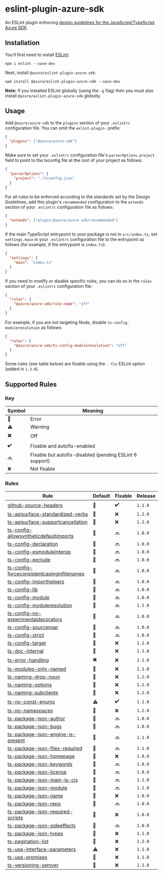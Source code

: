 # eslint-plugin-azure-sdk

An ESLint plugin enforcing [design guidelines for the JavaScript/TypeScript Azure SDK](https://azuresdkspecs.z5.web.core.windows.net/TypeScriptSpec.html).

## Installation

You'll first need to install [ESLint](http://eslint.org):

```shell
npm i eslint --save-dev
```

Next, install `@azure/eslint-plugin-azure-sdk`:

```shell
npm install @azure/eslint-plugin-azure-sdk --save-dev
```

**Note:** If you installed ESLint globally (using the `-g` flag) then you must also install `@azure/eslint-plugin-azure-sdk` globally.

## Usage

Add `@azure/azure-sdk` to the `plugins` section of your `.eslintrc` configuration file. You can omit the `eslint-plugin-` prefix:

```json
{
  "plugins": ["@azure/azure-sdk"]
}
```

Make sure to set your `.eslintrc` configuration file's `parserOptions.project` field to point to the tsconfig file at the root of your project as follows:

```json
{
  "parserOptions": {
    "project": "./tsconfig.json"
  }
}
```

For all rules to be enforced according to the standards set by the Design Guidelines, add this plugin's `recommended` configuration to the `extends` section of your `.eslintrc` configuration file as follows:

```json
{
  "extends": ["plugin:@azure/azure-sdk/recommended"]
}
```

If the main TypeScript entrypoint to your package is not in `src/index.ts`, set `settings.main` in your `.eslintrc` configuration file to the entrypoint as follows (for example, if the entrypoint is `index.ts`):

```json
{
  "settings": {
    "main": "index.ts"
  }
}
```

If you need to modify or disable specific rules, you can do so in the `rules` section of your `.eslintrc` configuration file:

```json
{
  "rules": {
    "@azure/azure-sdk/rule-name": "off"
  }
}
```

For example, if you are not targeting Node, disable `ts-config-moduleresolution` as follows:

```json
{
  "rules": {
    "@azure/azure-sdk/ts-config-moduleresolution": "off"
  }
}
```

Some rules (see table below) are fixable using the `--fix` ESLint option (added in `1.3.0`).

## Supported Rules

### Key

| Symbol                    | Meaning                                                 |
| ------------------------- | ------------------------------------------------------- |
| :triangular_flag_on_post: | Error                                                   |
| :warning:                 | Warning                                                 |
| :heavy_multiplication_x:  | Off                                                     |
| :heavy_check_mark:        | Fixable and autofix-enabled                             |
| :soon:                    | Fixable but autofix-disabled (pending ESLint 6 support) |
| :x:                       | Not fixable                                             |

### Rules

| Rule                                                                                                                                  | Default                   | Fixable            | Release |
| ------------------------------------------------------------------------------------------------------------------------------------- | ------------------------- | ------------------ | ------- |
| [github-source-headers](/tools/eslint-plugin-azure-sdk/docs/rules/github-source-headers.md)                                           | :triangular_flag_on_post: | :heavy_check_mark: | `1.1.0` |
| [ts-apisurface-standardized-verbs](/tools/eslint-plugin-azure-sdk/docs/rules/ts-apisurface-standardized-verbs.md)                     | :triangular_flag_on_post: | :x:                | `1.2.0` |
| [ts-apisurface-supportcancellation](/tools/eslint-plugin-azure-sdk/docs/rules/ts-apisurface-supportcancellation.md)                   | :triangular_flag_on_post: | :x:                | `1.2.0` |
| [ts-config-allowsyntheticdefaultimports](/tools/eslint-plugin-azure-sdk/docs/rules/ts-config-allowsyntheticdefaultimports.md)         | :triangular_flag_on_post: | :soon:             | `1.0.0` |
| [ts-config-declaration](/tools/eslint-plugin-azure-sdk/docs/rules/ts-config-declaration.md)                                           | :triangular_flag_on_post: | :soon:             | `1.0.0` |
| [ts-config-esmoduleinterop](/tools/eslint-plugin-azure-sdk/docs/rules/ts-config-esmoduleinterop.md)                                   | :triangular_flag_on_post: | :soon:             | `1.0.0` |
| [ts-config-exclude](/tools/eslint-plugin-azure-sdk/docs/rules/ts-config-exclude.md)                                                   | :triangular_flag_on_post: | :soon:             | `1.0.0` |
| [ts-config-forceconsistentcasinginfilenames](/tools/eslint-plugin-azure-sdk/docs/rules/ts-config-forceconsistentcasinginfilenames.md) | :triangular_flag_on_post: | :soon:             | `1.0.0` |
| [ts-config-importhelpers](/tools/eslint-plugin-azure-sdk/docs/rules/ts-config-importhelpers.md)                                       | :triangular_flag_on_post: | :soon:             | `1.0.0` |
| [ts-config-lib](/tools/eslint-plugin-azure-sdk/docs/rules/ts-config-lib.md)                                                           | :triangular_flag_on_post: | :soon:             | `1.0.0` |
| [ts-config-module](/tools/eslint-plugin-azure-sdk/docs/rules/ts-config-module.md)                                                     | :triangular_flag_on_post: | :soon:             | `1.0.0` |
| [ts-config-moduleresolution](/tools/eslint-plugin-azure-sdk/docs/rules/ts-config-moduleresolution.md)                                 | :triangular_flag_on_post: | :soon:             | `1.1.0` |
| [ts-config-no-experimentaldecorators](/tools/eslint-plugin-azure-sdk/docs/rules/ts-config-no-experimentaldecorators.md)               | :triangular_flag_on_post: | :soon:             | `1.0.0` |
| [ts-config-sourcemap](/tools/eslint-plugin-azure-sdk/docs/rules/ts-config-sourcemap.md)                                               | :triangular_flag_on_post: | :soon:             | `1.0.0` |
| [ts-config-strict](/tools/eslint-plugin-azure-sdk/docs/rules/ts-config-strict.md)                                                     | :triangular_flag_on_post: | :soon:             | `1.0.0` |
| [ts-config-target](/tools/eslint-plugin-azure-sdk/docs/rules/ts-config-target.md)                                                     | :triangular_flag_on_post: | :x:                | `1.1.0` |
| [ts-doc-internal](/tools/eslint-plugin-azure-sdk/docs/rules/ts-doc-internal.md)                                                       | :triangular_flag_on_post: | :x:                | `1.1.0` |
| [ts-error-handling](/tools/eslint-plugin-azure-sdk/docs/rules/ts-error-handling.md)                                                   | :heavy_multiplication_x:  | :x:                | `1.1.0` |
| [ts-modules-only-named](/tools/eslint-plugin-azure-sdk/docs/rules/ts-modules-only-named.md)                                           | :triangular_flag_on_post: | :x:                | `1.1.0` |
| [ts-naming-drop-noun](/tools/eslint-plugin-azure-sdk/docs/rules/ts-naming-drop-noun.md)                                               | :triangular_flag_on_post: | :x:                | `1.2.0` |
| [ts-naming-options](/tools/eslint-plugin-azure-sdk/docs/rules/ts-naming-options.md)                                                   | :triangular_flag_on_post: | :x:                | `1.2.0` |
| [ts-naming-subclients](/tools/eslint-plugin-azure-sdk/docs/rules/ts-naming-subclients.md)                                             | :triangular_flag_on_post: | :x:                | `1.2.0` |
| [ts-no-const-enums](/tools/eslint-plugin-azure-sdk/docs/rules/ts-no-const-enums.md)                                                   | :warning:                 | :heavy_check_mark: | `1.1.0` |
| [ts-no-namespaces](/tools/eslint-plugin-azure-sdk/docs/rules/ts-no-namespaces.md)                                                     | :triangular_flag_on_post: | :x:                | `1.2.0` |
| [ts-package-json-author](/tools/eslint-plugin-azure-sdk/docs/rules/ts-package-json-author.md)                                         | :triangular_flag_on_post: | :soon:             | `1.0.0` |
| [ts-package-json-bugs](/tools/eslint-plugin-azure-sdk/docs/rules/ts-package-json-bugs.md)                                             | :triangular_flag_on_post: | :soon:             | `1.0.0` |
| [ts-package-json-engine-is-present](/tools/eslint-plugin-azure-sdk/docs/rules/ts-package-json-engine-is-present.md)                   | :triangular_flag_on_post: | :soon:             | `1.1.0` |
| [ts-package-json-files-required](/tools/eslint-plugin-azure-sdk/docs/rules/ts-package-json-files-required.md)                         | :triangular_flag_on_post: | :soon:             | `1.1.0` |
| [ts-package-json-homepage](/tools/eslint-plugin-azure-sdk/docs/rules/ts-package-json-homepage.md)                                     | :triangular_flag_on_post: | :x:                | `1.0.0` |
| [ts-package-json-keywords](/tools/eslint-plugin-azure-sdk/docs/rules/ts-package-json-keywords.md)                                     | :triangular_flag_on_post: | :soon:             | `1.0.0` |
| [ts-package-json-license](/tools/eslint-plugin-azure-sdk/docs/rules/ts-package-json-license.md)                                       | :triangular_flag_on_post: | :soon:             | `1.0.0` |
| [ts-package-json-main-is-cjs](/tools/eslint-plugin-azure-sdk/docs/rules/ts-package-json-main-is-cjs.md)                               | :triangular_flag_on_post: | :soon:             | `1.1.0` |
| [ts-package-json-module](/tools/eslint-plugin-azure-sdk/docs/rules/ts-package-json-module.md)                                         | :triangular_flag_on_post: | :soon:             | `1.1.0` |
| [ts-package-json-name](/tools/eslint-plugin-azure-sdk/docs/rules/ts-package-json-name.md)                                             | :triangular_flag_on_post: | :x:                | `1.0.0` |
| [ts-package-json-repo](/tools/eslint-plugin-azure-sdk/docs/rules/ts-package-json-repo.md)                                             | :triangular_flag_on_post: | :soon:             | `1.0.0` |
| [ts-package-json-required-scripts](/tools/eslint-plugin-azure-sdk/docs/rules/ts-package-json-required-scripts.md)                     | :triangular_flag_on_post: | :x:                | `1.0.0` |
| [ts-package-json-sideeffects](/tools/eslint-plugin-azure-sdk/docs/rules/ts-package-json-sideeffects.md)                               | :triangular_flag_on_post: | :soon:             | `1.0.0` |
| [ts-package-json-types](/tools/eslint-plugin-azure-sdk/docs/rules/ts-package-json-types.md)                                           | :triangular_flag_on_post: | :x:                | `1.1.0` |
| [ts-pagination-list](/tools/eslint-plugin-azure-sdk/docs/rules/ts-pagination-list.md)                                                 | :triangular_flag_on_post: | :x:                | `1.2.0` |
| [ts-use-interface-parameters](/tools/eslint-plugin-azure-sdk/docs/rules/ts-use-interface-parameters.md)                               | :warning:                 | :x:                | `1.1.0` |
| [ts-use-promises](/tools/eslint-plugin-azure-sdk/docs/rules/ts-use-promises.md)                                                       | :triangular_flag_on_post: | :x:                | `1.1.0` |
| [ts-versioning-semver](/tools/eslint-plugin-azure-sdk/docs/rules/ts-versioning-semver.md)                                             | :triangular_flag_on_post: | :x:                | `1.1.0` |
